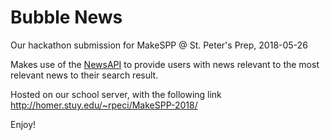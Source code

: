 # Bubble News
Our hackathon submission for MakeSPP @ St. Peter's Prep, 2018-05-26

Makes use of the [NewsAPI](https://newsapi.org/) to provide users with news relevant to the most relevant news to their search result. 

Hosted on our school server, with the following link
http://homer.stuy.edu/~rpeci/MakeSPP-2018/

Enjoy!
